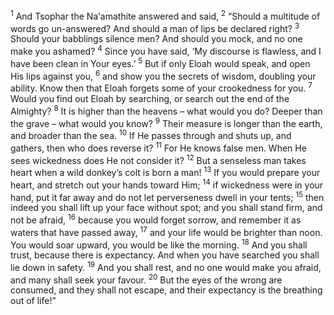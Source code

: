 <sup>1</sup> And Tsophar the Na‛amathite answered and said,
<sup>2</sup> “Should a multitude of words go un-answered? And should a man of lips be declared right?
<sup>3</sup> Should your babblings silence men? And should you mock, and no one make you ashamed?
<sup>4</sup> Since you have said, ‘My discourse is flawless, and I have been clean in Your eyes.’
<sup>5</sup> But if only Eloah would speak, and open His lips against you,
<sup>6</sup> and show you the secrets of wisdom, doubling your ability. Know then that Eloah forgets some of your crookedness for you.
<sup>7</sup> Would you find out Eloah by searching, or search out the end of the Almighty?
<sup>8</sup> It is higher than the heavens – what would you do? Deeper than the grave – what would you know?
<sup>9</sup> Their measure is longer than the earth, and broader than the sea.
<sup>10</sup> If He passes through and shuts up, and gathers, then who does reverse it?
<sup>11</sup> For He knows false men. When He sees wickedness does He not consider it?
<sup>12</sup> But a senseless man takes heart when a wild donkey’s colt is born a man!
<sup>13</sup> If you would prepare your heart, and stretch out your hands toward Him;
<sup>14</sup> if wickedness were in your hand, put it far away and do not let perverseness dwell in your tents;
<sup>15</sup> then indeed you shall lift up your face without spot; and you shall stand firm, and not be afraid,
<sup>16</sup> because you would forget sorrow, and remember it as waters that have passed away,
<sup>17</sup> and your life would be brighter than noon. You would soar upward, you would be like the morning.
<sup>18</sup> And you shall trust, because there is expectancy. And when you have searched you shall lie down in safety.
<sup>19</sup> And you shall rest, and no one would make you afraid, and many shall seek your favour.
<sup>20</sup> But the eyes of the wrong are consumed, and they shall not escape, and their expectancy is the breathing out of life!”
